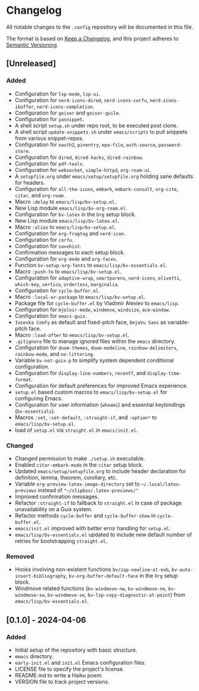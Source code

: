 # Changelog

All notable changes to the `.config` repository will be documented in this file.

The format is based on [Keep a Changelog](https://keepachangelog.com/en/1.0.0/),
and this project adheres to [Semantic Versioning](https://semver.org/spec/v2.0.0.html).

## [Unreleased]

### Added
- Configuration for `lsp-mode`, `lsp-ui`.
- Configuration for `nerd-icons-dired`, `nerd-icons-corfu`, `nerd-icons-ibuffer`, `nerd-icons-completion`.
- Configuration for `geiser` and `geiser-guile`.
- Configuration for `yasnippet`.
- A shell script `setup.sh` under repo root, to be executed post clone.
- A shell script `update-snippets.sh` under `emacs/scripts` to pull snippets from various snippet-repos.
- Configuration for `oauth2`, `pinentry`, `epa-file`, `auth-source`, `password-store`.
- Configuration for `dired`, `dired-hacks`, `dired-rainbow`.
- Configuration for `pdf-tools`.
- Configuration for `websocket`, `simple-httpd`, `org-roam-ui`.
- A `setupfile.org` under `emacs/setup/setupfile.org` holding sane defaults for headers.
- Configuration for `all-the-icons`, `embark`, `embark-consult`, `org-cite`, `citar`, and `org-roam`.
- Macro `:delay` to `emacs/lisp/bv-setup.el`.
- New Lisp module `emacs/lisp/bv-org-roam.el`.
- Configuration for `bv-latex` in the `Org` setup block.
- New Lisp module `emacs/lisp/bv-latex.el`.
- Macro `:alias` to `emacs/lisp/bv-setup.el`.
- Configuration for `org-fragtog` and `nerd-icon`.
- Configuration for `corfu`.
- Configuration for `savehist`.
- Confirmation messages to each setup block.
- Configuration for `org-mode` and `org-faces`.
- Function `bv-setup-org-fonts` to `emacs/lisp/bv-essentials.el`.
- Macro `:push-to` to `emacs/lisp/bv-setup.el`.
- Configuration for `adaptive-wrap`, `smartparens`, `nerd-icons`, `olivetti`, `which-key`, `vertico`, `orderless`, `marginalia`.
- Configuration for `cycle-buffer.el`.
- Macro `:local-or-package` to `emacs/lisp/bv-setup.el`.
- Package file for `cycle-buffer.el` by Vladimir Alexiev to `emacs/lisp`.
- Configuration for `mjolnir-mode`, `windmove`, `windsize`, `ace-window`.
- Configuration for `emacs-guix`.
- `Iosevka Comfy` as default and fixed-pitch face, `DejaVu Sans` as variable-pitch face.
- Macro `:load-after` to `emacs/lisp/bv-setup.el`.
- `.gitignore` file to manage ignored files within the `emacs` directory.
- Configuration for `doom-themes`, `doom-modeline`, `rainbow-delimiters`, `rainbow-mode`, and `no-littering`.
- Variable `bv-not-guix-p` to simplify system dependent conditional configuration.
- Configuration for `display-line-numbers`, `recentf`, and `display-time-format`.
- Configuration for default preferences for improved Emacs experience.
- `setup.el` based custom macros to `emacs/lisp/bv-setup.el` for configuring Emacs.
- Configuration for user information (`whoami`) and essential keybindings (`bv-essentials`).
- Macros `:set`, `:set-default`, `:straight-if`, and `:option*` to `emacs/lisp/bv-setup.el`.
- load of `setup.el` via `straight.el` in `emacs/init.el`.

### Changed
-  Changed permission to make `./setup.sh` executable.
-  Enabled `citar-embark-mode` in the `citar` setup block.
-  Updated `emacs/setup/setupfile.org` to include header declaration for definition, lemma, theorem, corollary, etc.
-  Variable `org-preview-latex-image-directory` set to `~/.local/latex-previews` instead of `"~/slipbox/.latex-previews/"`
-  Improved confirmation messages.
-  Refactor `:straight-if` to fallback to `straight.el` in case of package unavailability on a Guix system.
-  Refactor methods `cycle-buffer` and `cycle-buffer-show` in `cycle-buffer.el`.
- `emacs/init.el` improved with better error handling for `setup.el`.
- `emacs/lisp/bv-essentials.el` updated to include new default number of retries for bootstrapping `straight.el`.

### Removed
- Hooks involving non-existent functions `bv/zap-newline-at-eob`, `bv-auto-insert-bibliography`, `bv-org-buffer-default-face` in the `Org` setup block.
- Windmove related functions (`bv-windmove-nw`, `bv-windmove-ne`, `bv-windmove-sw`, `bv-windmove-se`, `bv-lsp-copy-diagnostic-at-point`) from `emacs/lisp/bv-essentials.el`.


## [0.1.0] - 2024-04-06

### Added
- Initial setup of the repository with basic structure.
- `emacs` directory.
- `early-init.el` and `init.el` Emacs configuration files.
- LICENSE file to specify the project's license.
- README.md to write a Haiku poem.
- VERSION file to track project versions.
